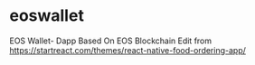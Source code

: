 # eoswallet
EOS Wallet- Dapp Based On EOS Blockchain
Edit from https://startreact.com/themes/react-native-food-ordering-app/
